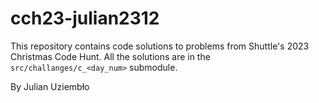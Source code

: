 # cch23-julian2312
This repository contains code solutions to problems from Shuttle's 2023 Christmas Code Hunt.
All the solutions are in the `src/challanges/c_<day_num>` submodule. 

By Julian Uziembło
